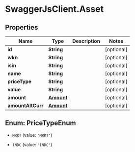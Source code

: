 # SwaggerJsClient.Asset

## Properties
Name | Type | Description | Notes
------------ | ------------- | ------------- | -------------
**id** | **String** |  | [optional] 
**wkn** | **String** |  | [optional] 
**isin** | **String** |  | [optional] 
**name** | **String** |  | [optional] 
**priceType** | **String** |  | [optional] 
**value** | **String** |  | [optional] 
**amount** | [**Amount**](Amount.md) |  | [optional] 
**amountAltCurr** | [**Amount**](Amount.md) |  | [optional] 


<a name="PriceTypeEnum"></a>
## Enum: PriceTypeEnum


* `MRKT` (value: `"MRKT"`)

* `INDC` (value: `"INDC"`)




